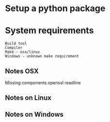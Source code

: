 # Setup a python package

# System requirements
    Build tool
    Compiler
    Make - osx/linux
    Windows - unknown make requirement

## Notes OSX

Missing components
    openssl
    readline
 

## Notes on Linux

## Notes on Windows
